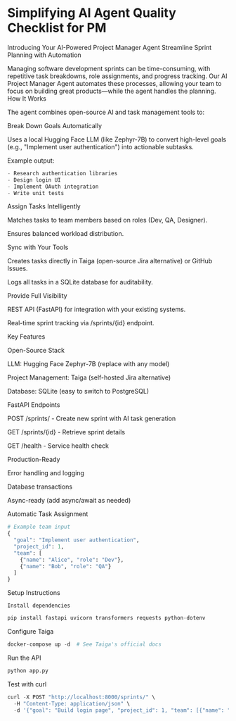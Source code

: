 # Simplifying AI Agent Quality Checklist for PM

Introducing Your AI-Powered Project Manager Agent
Streamline Sprint Planning with Automation

Managing software development sprints can be time-consuming, with repetitive task breakdowns, role assignments, and progress tracking. Our AI Project Manager Agent automates these processes, allowing your team to focus on building great products—while the agent handles the planning.
How It Works

The agent combines open-source AI and task management tools to:

  Break Down Goals Automatically

  Uses a local Hugging Face LLM (like Zephyr-7B) to convert high-level goals (e.g., "Implement user authentication") into actionable subtasks.

  Example output:
  
 ```python
 - Research authentication libraries  
 - Design login UI  
 - Implement OAuth integration  
 - Write unit tests  
```

Assign Tasks Intelligently

Matches tasks to team members based on roles (Dev, QA, Designer).

Ensures balanced workload distribution.

Sync with Your Tools

Creates tasks directly in Taiga (open-source Jira alternative) or GitHub Issues.

Logs all tasks in a SQLite database for auditability.

Provide Full Visibility

REST API (FastAPI) for integration with your existing systems.

Real-time sprint tracking via /sprints/{id} endpoint.

Key Features

Open-Source Stack

LLM: Hugging Face Zephyr-7B (replace with any model)

Project Management: Taiga (self-hosted Jira alternative)

Database: SQLite (easy to switch to PostgreSQL)

FastAPI Endpoints

POST /sprints/ - Create new sprint with AI task generation

GET /sprints/{id} - Retrieve sprint details

GET /health - Service health check

Production-Ready

Error handling and logging

 Database transactions

 Async-ready (add async/await as needed)

 Automatic Task Assignment 
```python
# Example team input
{
  "goal": "Implement user authentication",
  "project_id": 1,
  "team": [
    {"name": "Alice", "role": "Dev"},
    {"name": "Bob", "role": "QA"}
  ]
}
```

Setup Instructions

    Install dependencies
```python
pip install fastapi uvicorn transformers requests python-dotenv
```
Configure Taiga
```python
docker-compose up -d  # See Taiga's official docs
```
Run the API
 ```python
python app.py
```
Test with curl
```python
curl -X POST "http://localhost:8000/sprints/" \
  -H "Content-Type: application/json" \
  -d '{"goal": "Build login page", "project_id": 1, "team": [{"name": "Dev", "role": "Dev"}]}'
```

